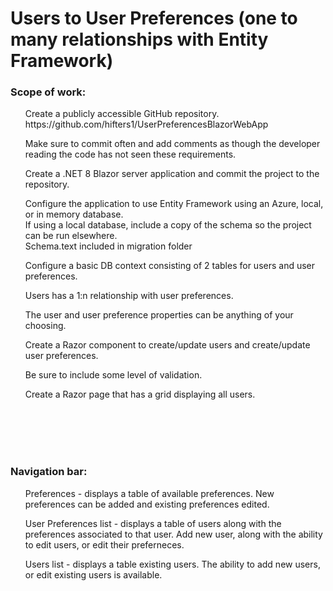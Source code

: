 <h1>Users to User Preferences (one to many relationships with Entity Framework)</h1>

<h3>Scope of work:</h3>
<ul>Create a publicly accessible GitHub repository.<br />
	https://github.com/hifters1/UserPreferencesBlazorWebApp
</ul>
<ul>Make sure to commit often and add comments as though the developer reading the code has not seen these requirements.</ul>
<ul>Create a .NET 8 Blazor server application and commit the project to the repository.</ul>
<ul>Configure the application to use Entity Framework using an Azure, local, or in memory database. <br />
	If using a local database, include a copy of the schema so the project can be run elsewhere.<br />
	Schema.text included in migration folder</ul>
<ul>Configure a basic DB context consisting of 2 tables for users and user preferences.</ul>
<ul>Users has a 1:n relationship with user preferences.</ul>
<ul>The user and user preference properties can be anything of your choosing.</ul>
<ul>Create a Razor component to create/update users and create/update user preferences.</ul>
<ul>Be sure to include some level of validation.</ul>
<ul>Create a Razor page that has a grid displaying all users.</ul>
<br />
<br />
<br />
<br />
<h3>Navigation bar:</h3>
<ul>Preferences - displays a table of available preferences. New preferences can be added and existing preferences edited.</ul>
<ul>User Preferences list - displays a table of users along with the preferences associated to that user. Add new user, along with the ability to edit users, or edit their preferneces.</ul>
<ul>Users list - displays a table existing users. The ability to add new users, or edit existing users is available.</ul>
